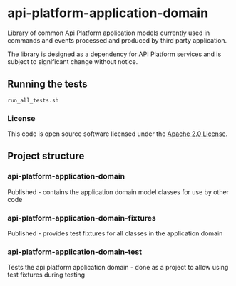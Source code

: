 
# api-platform-application-domain

Library of common Api Platform application models currently used in commands and events processed and produced by third party application.

The library is designed as a dependency for API Platform services and is subject to significant change without notice.

## Running the tests

    run_all_tests.sh

### License

This code is open source software licensed under the [Apache 2.0 License]("http://www.apache.org/licenses/LICENSE-2.0.html").

## Project structure

### api-platform-application-domain
Published - contains the application domain model classes for use by other code 

### api-platform-application-domain-fixtures
Published - provides test fixtures for all classes in the application domain

### api-platform-application-domain-test
Tests the api platform application domain - done as a project to allow using test fixtures during testing
